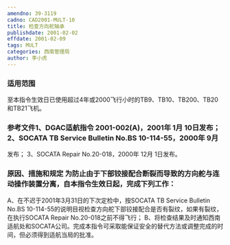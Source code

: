 ```yaml
---
amendno: 39-3119
cadno: CAD2001-MULT-10
title: 检查方向舵轴承
publishdate: 2001-02-02
effdate: 2001-02-09
tags: MULT
categories: 西南管理局
author: 李小虎
---
```


### 适用范围 
至本指令生效日已使用超过4年或2000飞行小时的TB9、TB10、TB200、TB20和TB21飞机。

### 参考文件1、DGAC适航指令 2001-002(A)，2001年 1月 10日发布； 2、SOCATA TB Service Bulletin No.BS 10-114-55，2000年 9月
发布； 3、SOCATA  Repair No.20-018，2000年 12月 1日发布。

### 原因、措施和规定 为防止由于下部铰接配合断裂而导致的方向舵与连动操作装置分离，自本指令生效日起，完成下列工作： 
A、在不迟于2001年3月31日的下次定检中，按SOCATA  TB Service Bulletin No.BS 10-114-55的说明目视检查方向舵下部铰接配合是否有裂纹，如果有裂纹，在执行SOCATA  Repair No.20-018之前不得飞行； 
B、将检查结果及时通知西南适航处和SOCATA公司。完成本指令可采取能保证安全的替代方法或调整完成的时间，但必须得到适航当局的批准。
     
